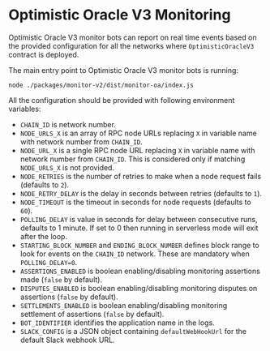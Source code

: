 # Optimistic Oracle V3 Monitoring

Optimistic Oracle V3 monitor bots can report on real time events based on the provided configuration for all the networks
where `OptimisticOracleV3` contract is deployed.

The main entry point to Optimistic Oracle V3 monitor bots is running:

```
node ./packages/monitor-v2/dist/monitor-oa/index.js
```

All the configuration should be provided with following environment variables:

- `CHAIN_ID` is network number.
- `NODE_URLS_X` is an array of RPC node URLs replacing `X` in variable name with network number from `CHAIN_ID`.
- `NODE_URL_X` is a single RPC node URL replacing `X` in variable name with network number from `CHAIN_ID`. This is
  considered only if matching `NODE_URLS_X` is not provided.
- `NODE_RETRIES` is the number of retries to make when a node request fails (defaults to `2`).
- `NODE_RETRY_DELAY` is the delay in seconds between retries (defaults to `1`).
- `NODE_TIMEOUT` is the timeout in seconds for node requests (defaults to `60`).
- `POLLING_DELAY` is value in seconds for delay between consecutive runs, defaults to 1 minute. If set to 0 then running
  in serverless mode will exit after the loop.
- `STARTING_BLOCK_NUMBER` and `ENDING_BLOCK_NUMBER` defines block range to look for events on the `CHAIN_ID` network.
  These are mandatory when `POLLING_DELAY=0`.
- `ASSERTIONS_ENABLED` is boolean enabling/disabling monitoring assertions made (`false` by default).
- `DISPUTES_ENABLED` is boolean enabling/disabling monitoring disputes on assertions (`false` by default).
- `SETTLEMENTS_ENABLED` is boolean enabling/disabling monitoring settlement of assertions (`false` by default).
- `BOT_IDENTIFIER` identifies the application name in the logs.
- `SLACK_CONFIG` is a JSON object containing `defaultWebHookUrl` for the default Slack webhook URL.
